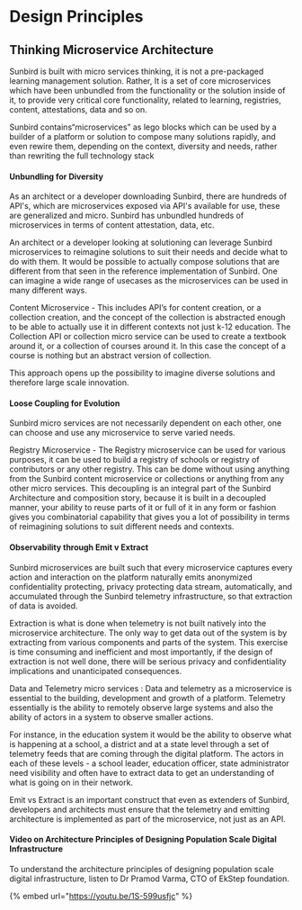 # Design Principles

## Thinking Microservice Architecture

Sunbird is built with micro services thinking, it is not a pre-packaged learning management solution. Rather, It is a set of core microservices which have been unbundled from the functionality or the solution inside of it, to provide very critical core functionality, related to learning, registries, content, attestations, data and so on.

Sunbird contains“microservices” as lego blocks which can be used by a builder of a platform or solution to compose many solutions rapidly, and even rewire them, depending on the context, diversity and needs, rather than rewriting the full technology stack

#### Unbundling for Diversity

As an architect or a developer downloading Sunbird, there are hundreds of API's, which are microservices exposed via API's available for use, these are generalized and micro. Sunbird has unbundled hundreds of microservices in terms of content attestation, data, etc.

An architect or a developer looking at solutioning can leverage Sunbird microservices to reimagine solutions to suit their needs and decide what to do with them. It would be possible to actually compose solutions that are different from that seen in the reference implementation of Sunbird. One can imagine a wide range of usecases as the microservices can be used in many different ways.

Content Microservice - This includes API’s for content creation, or a collection creation, and the concept of the collection is abstracted enough to be able to actually use it in different contexts not just k-12 education. The Collection API or collection micro service can be used to create a textbook around it, or a collection of courses around it. In this case the concept of a course is nothing but an abstract version of collection.

This approach opens up the possibility to imagine diverse solutions and therefore large scale innovation.

#### Loose Coupling for Evolution

Sunbird micro services are not necessarily dependent on each other, one can choose and use any microservice to serve varied needs.

Registry Microservice - The Registry microservice can be used for various purposes, it can be used to build a registry of schools or registry of contributors or any other registry. This can be dome without using anything from the Sunbird content microservice or collections or anything from any other micro services. This decoupling is an integral part of the Sunbird Architecture and composition story, because it is built in a decoupled manner, your ability to reuse parts of it or full of it in any form or fashion gives you combinatorial capability that gives you a lot of possibility in terms of reimagining solutions to suit different needs and contexts.

#### Observability through Emit v Extract

Sunbird microservices are built such that every microservice captures every action and interaction on the platform naturally emits anonymized confidentiality protecting, privacy protecting data stream, automatically, and accumulated through the Sunbird telemetry infrastructure, so that extraction of data is avoided.

Extraction is what is done when telemetry is not built natively into the microservice architecture. The only way to get data out of the system is by extracting from various components and parts of the system. This exercise is time consuming and inefficient and most importantly, if the design of extraction is not well done, there will be serious privacy and confidentiality implications and unanticipated consequences.

Data and Telemetry micro services : Data and telemetry as a microservice is essential to the building, development and growth of a platform. Telemetry essentially is the ability to remotely observe large systems and also the ability of actors in a system to observe smaller actions.

For instance, in the education system it would be the ability to observe what is happening at a school, a district and at a state level through a set of telemetry feeds that are coming through the digital platform. The actors in each of these levels - a school leader, education officer, state administrator need visibility and often have to extract data to get an understanding of what is going on in their network.

Emit vs Extract is an important construct that even as extenders of Sunbird, developers and architects must ensure that the telemetry and emitting architecture is implemented as part of the microservice, not just as an API.

#### Video on Architecture Principles of Designing Population Scale Digital Infrastructure

To understand the architecture principles of designing population scale digital infrastructure, listen to Dr Pramod Varma, CTO of EkStep foundation.

{% embed url="https://youtu.be/1S-599usfjc" %}
